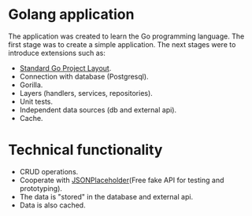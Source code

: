 # Golang application
The application was created to learn the Go programming language. The first stage was to create a simple application. The next stages were to introduce extensions such as:
* [Standard Go Project Layout](https://github.com/golang-standards/project-layout).
* Connection with database (Postgresql).
* Gorilla.
* Layers (handlers, services, repositories).
* Unit tests.
* Independent data sources (db and external api).
* Cache.

# Technical functionality
* CRUD operations.
* Cooperate with [JSONPlaceholder](https://jsonplaceholder.typicode.com/)(Free fake API for testing and prototyping).
* The data is "stored" in the database and external api. 
* Data is also cached.
